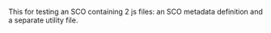 This for testing an SCO containing 2 js files: an SCO metadata definition and a separate utility file.
